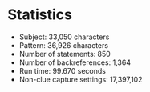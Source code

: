 # Statistics

<!-- %% svg-grid: none -->

* Subject: 33,050 characters
* Pattern: 36,926 characters
* Number of statements: 850
* Number of backreferences: 1,364
* Run time: 99.670 seconds
* Non-clue capture settings: 17,397,102
